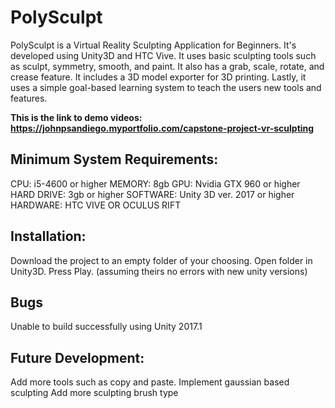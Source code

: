 # PolySculpt

PolySculpt is a Virtual Reality Sculpting Application for Beginners. It's developed using Unity3D and HTC Vive. It uses basic sculpting tools such as sculpt, symmetry, smooth, and paint. It also has a grab, scale, rotate, and crease feature. It includes a 3D model exporter for 3D printing. Lastly, it uses a simple goal-based learning system to teach the users new tools and features.

**This is the link to demo videos: https://johnpsandiego.myportfolio.com/capstone-project-vr-sculpting**

## Minimum System Requirements:
CPU: i5-4600 or higher
MEMORY: 8gb
GPU: Nvidia GTX 960 or higher
HARD DRIVE: 3gb or higher
SOFTWARE: Unity 3D ver. 2017 or higher
HARDWARE: HTC VIVE OR OCULUS RIFT

## Installation: 
Download the project to an empty folder of your choosing. Open folder in Unity3D. Press Play. (assuming theirs no errors with new unity versions) 


## Bugs
Unable to build successfully using Unity 2017.1 

## Future Development:
Add more tools such as copy and paste.
Implement gaussian based sculpting
Add more sculpting brush type
